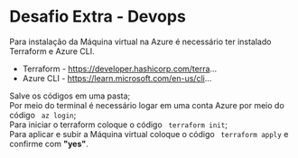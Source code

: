 # Desafio Extra - Devops
Para instalação da Máquina virtual na Azure é necessário ter instalado Terraform e Azure CLI.
- Terraform - https://developer.hashicorp.com/terra...
- Azure CLI - https://learn.microsoft.com/en-us/cli...

Salve os códigos em uma pasta;  
Por meio do terminal é necessário logar em uma conta Azure por meio do código ` az login`;  
Para iniciar o terraform coloque o código ` terraform init`;  
Para aplicar e subir a Máquina virtual coloque o código ` terraform apply` e confirme com **"yes"**. 
